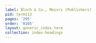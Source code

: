 ```yaml
---
label: Bloch & Co., Messrs (Publishers)
pid: term113
pages: '295'
order: '0105'
layout: generic_index_term
collection: index-headings
---
```

